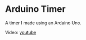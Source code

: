 # Arduino Timer

A timer I made using an Arduino Uno.

Video: <a href="https://youtu.be/Cxwx_L6dqV0">youtube</a>
